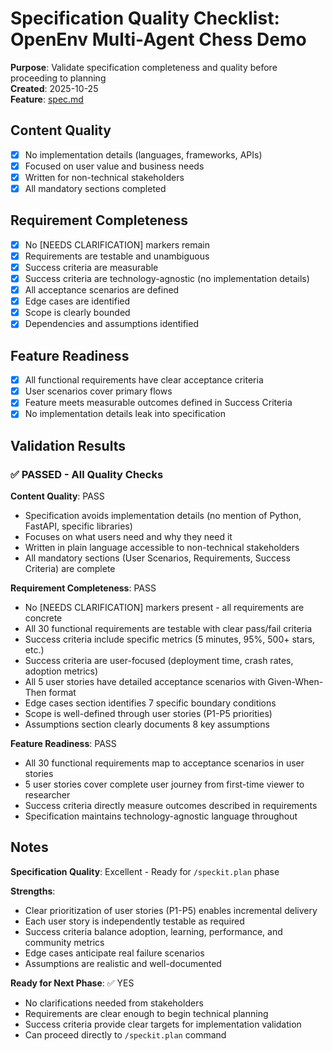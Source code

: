 # Specification Quality Checklist: OpenEnv Multi-Agent Chess Demo

**Purpose**: Validate specification completeness and quality before proceeding to planning  
**Created**: 2025-10-25  
**Feature**: [spec.md](../spec.md)

## Content Quality

- [x] No implementation details (languages, frameworks, APIs)
- [x] Focused on user value and business needs
- [x] Written for non-technical stakeholders
- [x] All mandatory sections completed

## Requirement Completeness

- [x] No [NEEDS CLARIFICATION] markers remain
- [x] Requirements are testable and unambiguous
- [x] Success criteria are measurable
- [x] Success criteria are technology-agnostic (no implementation details)
- [x] All acceptance scenarios are defined
- [x] Edge cases are identified
- [x] Scope is clearly bounded
- [x] Dependencies and assumptions identified

## Feature Readiness

- [x] All functional requirements have clear acceptance criteria
- [x] User scenarios cover primary flows
- [x] Feature meets measurable outcomes defined in Success Criteria
- [x] No implementation details leak into specification

## Validation Results

### ✅ PASSED - All Quality Checks

**Content Quality**: PASS
- Specification avoids implementation details (no mention of Python, FastAPI, specific libraries)
- Focuses on what users need and why they need it
- Written in plain language accessible to non-technical stakeholders
- All mandatory sections (User Scenarios, Requirements, Success Criteria) are complete

**Requirement Completeness**: PASS
- No [NEEDS CLARIFICATION] markers present - all requirements are concrete
- All 30 functional requirements are testable with clear pass/fail criteria
- Success criteria include specific metrics (5 minutes, 95%, 500+ stars, etc.)
- Success criteria are user-focused (deployment time, crash rates, adoption metrics)
- All 5 user stories have detailed acceptance scenarios with Given-When-Then format
- Edge cases section identifies 7 specific boundary conditions
- Scope is well-defined through user stories (P1-P5 priorities)
- Assumptions section clearly documents 8 key assumptions

**Feature Readiness**: PASS
- All 30 functional requirements map to acceptance scenarios in user stories
- 5 user stories cover complete user journey from first-time viewer to researcher
- Success criteria directly measure outcomes described in requirements
- Specification maintains technology-agnostic language throughout

## Notes

**Specification Quality**: Excellent - Ready for `/speckit.plan` phase

**Strengths**:
- Clear prioritization of user stories (P1-P5) enables incremental delivery
- Each user story is independently testable as required
- Success criteria balance adoption, learning, performance, and community metrics
- Edge cases anticipate real failure scenarios
- Assumptions are realistic and well-documented

**Ready for Next Phase**: ✅ YES
- No clarifications needed from stakeholders
- Requirements are clear enough to begin technical planning
- Success criteria provide clear targets for implementation validation
- Can proceed directly to `/speckit.plan` command
